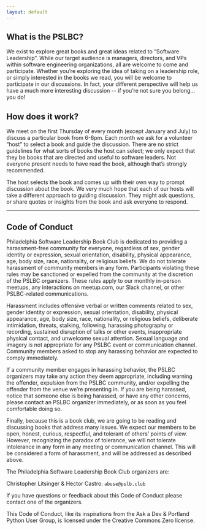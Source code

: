 ```yaml
---
layout: default
---
```


## What is the PSLBC?

We exist to explore great books and great ideas related to “Software Leadership”. While our target audience is managers, directors, and VPs within software engineering organizations, all are welcome to come and participate. Whether you’re exploring the idea of taking on a leadership role, or simply interested in the books we read, you will be welcome to participate in our discussions. In fact, your different perspective will help us have a much more interesting discussion -- if you’re not sure you belong… you do!

## How does it work?

We meet on the first Thursday of every month (except January and July) to discuss a particular book from 6-8pm. Each month we ask for a volunteer “host” to select a book and guide the discussion. There are no strict guidelines for what sorts of books the host can select; we only expect that they be books that are directed and useful to software leaders. Not everyone present needs to have read the book, although that’s strongly recommended.

The host selects the book and comes up with their own way to prompt discussion about the book. We very much hope that each of our hosts will take a different approach to guiding discussion. They might ask questions, or share quotes or insights from the book and ask everyone to respond.

---

## Code of Conduct

Philadelphia Software Leadership Book Club is dedicated to providing a harassment-free community for everyone, regardless of sex, gender identity or expression, sexual orientation, disability, physical appearance, age, body size, race, nationality, or religious beliefs. We do not tolerate harassment of community members in any form. Participants violating these rules may be sanctioned or expelled from the community at the discretion of the PSLBC organizers. These rules apply to our monthly in-person meetups, any interactions on meetup.com, our Slack channel, or other PSLBC-related communications.

Harassment includes offensive verbal or written comments related to sex, gender identity or expression, sexual orientation, disability, physical appearance, age, body size, race, nationality, or religious beliefs, deliberate intimidation, threats, stalking, following, harassing photography or recording, sustained disruption of talks or other events, inappropriate physical contact, and unwelcome sexual attention. Sexual language and imagery is not appropriate for any PSLBC event or communication channel. Community members asked to stop any harassing behavior are expected to comply immediately.

If a community member engages in harassing behavior, the PSLBC organizers may take any action they deem appropriate, including warning the offender, expulsion from the PSLBC community, and/or expelling the offender from the venue we’re presenting in. If you are being harassed, notice that someone else is being harassed, or have any other concerns, please contact an PSLBC organizer immediately, or as soon as you feel comfortable doing so.

Finally, because this is a book club, we are going to be reading and discussing books that address many issues. We expect our members to be open, honest, curious, respectful, and tolerant of others’ points of view. However, recognizing the paradox of tolerance, we will not tolerate intolerance in any form in any meeting or communication channel. This will be considered a form of harassment, and will be addressed as described above.

The Philadelphia Software Leadership Book Club organizers are:

Christopher Litsinger & Hector Castro: `abuse@pslb.club`

If you have questions or feedback about this Code of Conduct please contact one of the organizers.

This Code of Conduct, like its inspirations from the Ask a Dev & Portland Python User Group, is licensed under the Creative Commons Zero license.
